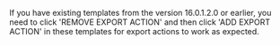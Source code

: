 If you have existing templates from the version 16.0.1.2.0 or earlier,
you need to click 'REMOVE EXPORT ACTION' and then click 'ADD EXPORT
ACTION' in these templates for export actions to work as expected.

